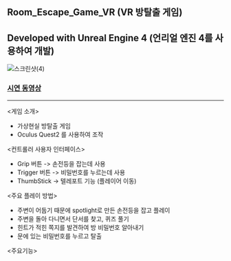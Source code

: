 ## Room_Escape_Game_VR (VR 방탈출 게임)

## Developed with Unreal Engine 4 (언리얼 엔진 4를 사용하여 개발)   
![스크린샷(4)](https://user-images.githubusercontent.com/92451281/210140692-59d405dc-b576-4889-ae76-30e133f42496.png)

### [시연 동영상](https://youtu.be/pCLiSoiWi20)
---

<게임 소개>
- 가상현실 방탈출 게임
- Oculus Quest2 를 사용하여 조작

<컨트롤러 사용자 인터페이스>
- Grip 버튼 -> 손전등을 잡는데 사용
- Trigger 버튼 -> 비밀번호를 누르는데 사용
- ThumbStick -> 텔레포트 기능 (플레이어 이동)

<주요 플레이 방법>
- 주변이 어둡기 때문에 spotlight로 만든 손전등을 잡고 플레이
- 주변을 돌아 다니면서 단서를 찾고, 퀴즈 풀기
- 힌트가 적힌 쪽지를 발견하여 방 비밀번호 알아내기
- 문에 있는 비밀번호를 누르고 탈출

<주요기능>
